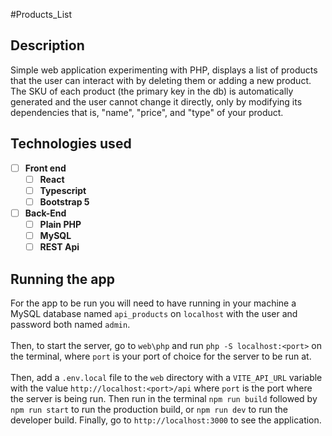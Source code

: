 #Products_List

## Description

Simple web application experimenting with PHP, displays a list of products that
the user can interact with by deleting them or adding a new product. <br> The
SKU of each product (the primary key in the db) is automatically generated and
the user cannot change it directly, only by modifying its dependencies that is,
"name", "price", and "type" of your product.

## Technologies used

-   [ ] **Front end**
    -   [ ] **React**
    -   [ ] **Typescript**
    -   [ ] **Bootstrap 5**
-   [ ] **Back-End**
    -   [ ] **Plain PHP**
    -   [ ] **MySQL**
    -   [ ] **REST Api**

## Running the app

For the app to be run you will need to have running in your machine a MySQL
database named `api_products` on `localhost` with the user and password both
named `admin`. <br> <br> Then, to start the server, go to `web\php` and run
`php -S localhost:<port>` on the terminal, where `port` is your port of choice
for the server to be run at. <br> <br> Then, add a `.env.local` file to the
`web` directory with a `VITE_API_URL` variable with the value
`http://localhost:<port>/api` where `port` is the port where the server is being
run. Then run in the terminal `npm run build` followed by `npm run start` to run
the production build, or `npm run dev` to run the developer build. Finally, go
to `http://localhost:3000` to see the application.
